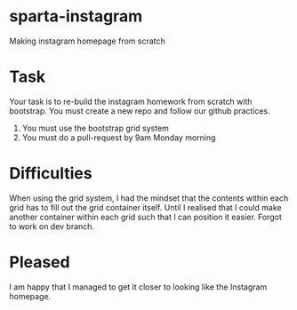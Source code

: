 # sparta-instagram
Making instagram homepage from scratch

# Task
Your task is to re-build the instagram homework from scratch with bootstrap. You must create a new repo and follow our github practices.

1. You must use the bootstrap grid system
2. You must do a pull-request by 9am Monday morning

# Difficulties
When using the grid system, I had the mindset that the contents within each grid has to fill out the grid container itself. Until I realised that I could make another container within each grid such that I can position it easier. Forgot to work on dev branch.

# Pleased
I am happy that I managed to get it closer to looking like the Instagram homepage.
